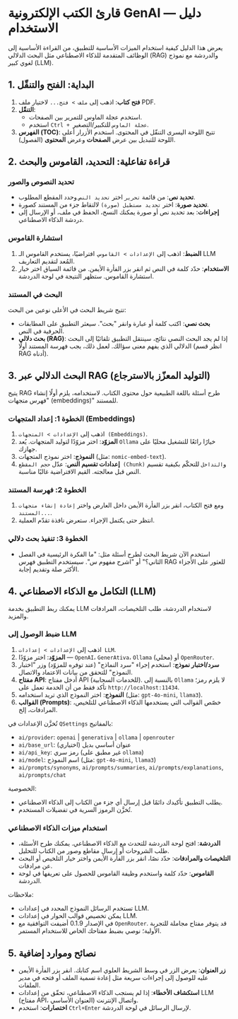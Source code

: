# قارئ الكتب الإلكترونية GenAI — دليل الاستخدام

يعرض هذا الدليل كيفية استخدام الميزات الأساسية للتطبيق، من القراءة الأساسية إلى الوظائف المتقدمة للذكاء الاصطناعي مثل البحث الدلالي (RAG) والدردشة مع نموذج لغوي كبير (LLM).

## 1. البداية: الفتح والتنقّل

1. **فتح كتاب**: اذهب إلى `ملف > فتح...` لاختيار ملف PDF.
2. **التنقّل**:
   * استخدم عجلة الماوس للتمرير بين الصفحات.
   * استخدم `Ctrl + عجلة الماوس` للتكبير/التصغير.
3. **الفهرس (TOC)**: تتيح اللوحة اليسرى التنقّل في المحتوى. استخدم الأزرار أعلى اللوحة للتبديل بين عرض **الصفحات** وعرض **المحتوى** (الفصول).

## 2. قراءة تفاعلية: التحديد، القاموس والبحث

### تحديد النصوص والصور

- **تحديد نص**: من قائمة `تحرير` اختر `تحديد النص` وحدد المقطع المطلوب.
- **تحديد صورة**: اختر `تحديد مستطيل (صورة)` لالتقاط جزء من المستند كصورة.
- **إجراءات**: بعد تحديد نص أو صورة يمكنك النسخ، الحفظ في ملف، أو الإرسال إلى دردشة الذكاء الاصطناعي.

### استشارة القاموس

1. **الضبط**: اذهب إلى `الإعدادات > القاموس`. افتراضيًا، يستخدم القاموس الـ LLM المُعد لتقديم التعاريف.
2. **الاستخدام**: حدّد كلمة في النص ثم انقر بزر الفأرة الأيمن. من قائمة السياق اختر خيار استشارة القاموس. ستظهر النتيجة في لوحة الدردشة.

### البحث في المستند

تتيح شريط البحث في الأعلى نوعين من البحث:

- **بحث نصي**: اكتب كلمة أو عبارة وانقر "بحث". سيعثر التطبيق على المطابقات الحرفية في النص.
- **بحث دلالي (RAG)**: إذا لم يجد البحث النصي نتائج، سينتقل التطبيق تلقائيًا إلى البحث الدلالي الذي يفهم معنى سؤالك. لعمل ذلك، يجب فهرسة المستند أولًا (انظر قسم RAG أدناه).

## 3. البحث الدلالي عبر RAG (التوليد المعزّز بالاسترجاع)

يتيح RAG طرح أسئلة باللغة الطبيعية حول محتوى الكتاب. لاستخدامه، يلزم أولًا إنشاء "فهرس متجهات (embeddings)" للمستند.

### الخطوة 1: إعداد المتجهات (Embeddings)

1. اذهب إلى `الإعدادات > المتجهات (Embeddings)`.
2. **المزوّد**: اختر مزوّدًا لتوليد المتجهات. يُعد `Ollama` خيارًا رائعًا للتشغيل محليًا على جهازك.
3. **النموذج**: اختر نموذج المتجهات (مثل: `nomic-embed-text`).
4. **إعدادات تقسيم النص**: عدّل `حجم المقطع (Chunk)` و`التداخل` للتحكّم بكيفية تقسيم النص قبل معالجته. القيم الافتراضية غالبًا مناسبة.

### الخطوة 2: فهرسة المستند

1. ومع فتح الكتاب، انقر بزر الفأرة الأيمن داخل العارض واختر `إعادة إنشاء متجهات المستند...`.
2. انتظر حتى يكتمل الإجراء. ستعرض نافذة تقدّم العملية.

### الخطوة 3: تنفيذ بحث دلالي

- استخدم الآن شريط البحث لطرح أسئلة مثل: "ما الفكرة الرئيسية في الفصل الثاني؟" أو "اشرح مفهوم س". سيستخدم التطبيق فهرس RAG للعثور على الأجزاء الأكثر صلة وتقديم إجابة.

## 4. التكامل مع الذكاء الاصطناعي (LLM)

يمكنك ربط التطبيق بخدمة LLM لاستخدام الدردشة، طلب التلخيصات، المرادفات والمزيد.

### ضبط الوصول إلى LLM

1. اذهب إلى `الإعدادات > إعدادات LLM`.
2. **المزوّد**: اختر مزوّدًا — `OpenAI`، `GenerAtiva`، `Ollama` (محلي) أو `OpenRouter`.
3. **سرد/اختبار نموذج**: استخدم إجراء "سرد النماذج" (عند توفره للمزوّد) وزر "اختبار النموذج" للتحقق من بيانات الاعتماد والاتصال.
4. **مفتاح API**: أدخل مفتاح API (للخدمات السحابية). بالنسبة إلى `Ollama` لا يلزم رمز؛ تأكد فقط من أن الخدمة تعمل على `http://localhost:11434`.
5. **النموذج**: اختر النموذج الذي تريد استخدامه (مثل: `gpt-4o-mini`, `llama3`).
6. **القوالب (Prompts)**: خصّص القوالب التي يستخدمها الذكاء الاصطناعي للتلخيص، المرادفات، إلخ.

تُخزَّن الإعدادات في `QSettings` بالمفاتيح:
- `ai/provider`: `openai` | `generativa` | `ollama` | `openrouter`
- `ai/base_url`: عنوان أساسي بديل (اختياري)
- `ai/api_key`: رمز سري (غير مطبق على `ollama`)
- `ai/model`: اسم النموذج (مثل: `gpt-4o-mini`, `llama3`)
- `ai/prompts/synonyms`, `ai/prompts/summaries`, `ai/prompts/explanations`, `ai/prompts/chat`

الخصوصية:
- يطلب التطبيق تأكيدك دائمًا قبل إرسال أي جزء من الكتاب إلى الذكاء الاصطناعي.
- تُخزَّن الرموز السرية في تفضيلات المستخدم.

### استخدام ميزات الذكاء الاصطناعي

- **الدردشة**: افتح لوحة الدردشة للتحدث مع الذكاء الاصطناعي. يمكنك طرح الأسئلة، طلب الشروحات أو إرسال مقاطع وصور من الكتاب للتحليل.
- **التلخيصات والمرادفات**: حدّد نصًا، انقر بزر الفأرة الأيمن واختر خيار التلخيص أو البحث عن مرادفات.
- **القاموس**: حدّد كلمة واستخدم وظيفة القاموس للحصول على تعريفها في لوحة الدردشة.

ملاحظات:
- تستخدم الرسائل النموذج المحدد في إعدادات LLM.
- يمكن تخصيص قوالب الحوار في إعدادات LLM.
- في الإصدار 0.1.9 أضيفت التوافقية مع `OpenRouter`. قد يتوفر مفتاح مجاملة للتجربة الأولية؛ نوصي بضبط مفتاحك الخاص للاستخدام المستمر.

## 5. نصائح وموارد إضافية

- **زر العنوان**: يعرض الزر في وسط الشريط العلوي اسم كتابك. انقر بزر الفأرة الأيمن عليه للوصول إلى إجراءات سريعة مثل إعادة تسمية الملف أو فتحه في مدير الملفات.
- **استكشاف الأخطاء**: إذا لم يستجب الذكاء الاصطناعي، تحقّق من إعدادات LLM (مفتاح API، العنوان الأساسي) واتصال الإنترنت.
- **اختصارات**: استخدم `Ctrl+Enter` لإرسال الرسائل في لوحة الدردشة.
